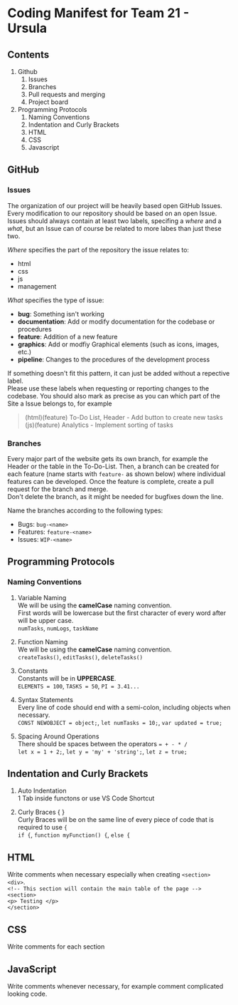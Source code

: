 # Coding Manifest for Team 21 - Ursula
## Contents
1. Github
    1. Issues
    2. Branches
    3. Pull requests and merging
    4. Project board
2. Programming Protocols
   1. Naming Conventions
   2. Indentation and Curly Brackets
   3. HTML
   4. CSS
   5. Javascript

## GitHub
### Issues
The organization of our project will be heavily based open GitHub Issues. Every modification to our repository should be based on an open Issue. \
Issues should always contain at least two labels, specifing a *where* and a *what*, but an Issue can of course be related to more labes than just these two.

*Where* specifies the part of the repository the issue relates to:
- html
- css
- js
- management

*What* specifies the type of issue:
- **bug**: Something isn't working
- **documentation**: Add or modify documentation for the codebase or procedures
- **feature**: Addition of a new feature
- **graphics**: Add or modfiy Graphical elements (such as icons, images, etc.)
- **pipeline**: Changes to the procedures of the development process 

If something doesn't fit this pattern, it can just be added without a repective label.\
Please use these labels when requesting or reporting changes to the codebase. You should also mark as precise as you can which part of the Site a Issue belongs to, for example
> (html)(feature) To-Do List, Header - Add button to create new tasks \
> (js)(feature) Analytics - Implement sorting of tasks

### Branches
Every major part of the website gets its own branch, for example the Header or the table in the To-Do-List. Then, a branch can be created for each feature (name starts with `feature-` as shown below) where individual features can be developed. Once the feature is complete, create a pull request for the branch and merge. \
Don't delete the branch, as it might be needed for bugfixes down the line. 

Name the branches according to the following types:
* Bugs: `bug-<name>`
* Features: `feature-<name>`
* Issues: `WIP-<name>`


## Programming Protocols

### Naming Conventions
1. Variable Naming <br>
We will be using the **camelCase** naming convention. <br>
First words will be lowercase but the first character of every word after will be upper case. <br>
`numTasks`, `numLogs`, `taskName`

2. Function Naming <br>
We will be using the **camelCase** naming convention. <br>
`createTasks()`, `editTasks()`, `deleteTasks()`

3. Constants <br>
Constants will be in **UPPERCASE**. <br>
`ELEMENTS = 100`, `TASKS = 50`, `PI = 3.41...`

4. Syntax Statements  <br>
Every line of code should end with a semi-colon, including objects when necessary. <br>
`CONST NEWOBJECT = object;`, `let numTasks = 10;`, `var updated = true;` 

5. Spacing Around Operations <br>
There should be spaces between the operators `= + - * /` <br>
`let x = 1 + 2;`, `let y = 'my' + 'string';`, `let z = true;`

## Indentation and Curly Brackets

1. Auto Indentation <br>
1 Tab inside functons or use VS Code Shortcut <br>

2. Curly Braces { } <br>
Curly Braces will be on the same line of every piece of code that is required to use `{` <br>
`if {`, `function myFunction() {`, `else {`

## HTML
Write comments when necessary especially when creating `<section> <div>`. <br>
`<!-- This section will contain the main table of the page -->` <br>
 `<section>` <br>
    `<p> Testing </p>` <br>
 `</section>` <br>
 
 ## CSS
 Write comments for each section <br>
 
 ## JavaScript
 Write comments whenever necessary, for example comment complicated looking code.
